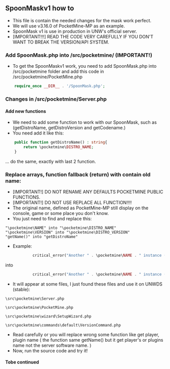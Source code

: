 ## SpoonMaskv1 how to
+ This file is contain the needed changes for the mask work perfect.
+ We will use v3.16.0 of PocketMine-MP as an example.
+ SpoonMask v1 is use in production in UNW's official server.
+ [IMPORTANT!!!] READ THE CODE VERY CAREFULLY IF YOU DON'T WANT TO BREAK THE VERSION/API SYSTEM.

### Add SpoonMask.php into /src/pocketmine/ (IMPORTANT!)
+ To get the SpoonMaskv1 work, you need to add SpoonMask.php into /src/pocketmine folder and add this code in /src/pocketmine/PocketMine.php
```php
	require_once __DIR__ . '/SpoonMask.php';
```

### Changes in /src/pocketmine/Server.php

#### Add new functions
+ We need to add some function to work with our SpoonMask, such as (getDistroName, getDistroVersion and getCodename.)
+ You need add it like this:

```php
	public function getDistroName() : string{
		return \pocketmine\DISTRO_NAME;
    }
```
... do the same, exactly with last 2 function.

### Replace arrays, function fallback (return) with contain old name:
+ [IMPORTANT!] DO NOT RENAME ANY DEFAULTS POCKETMINE PUBLIC FUNCTIONS.
+ [IMPORTANT!] DO NOT USE REPLACE ALL FUNCTION!!!!
+ The original name, defined as PocketMine-MP still display on the console, game or some place you don't know.
+ You just need to find and replace this:
```
"\pocketmine\NAME" into "\pocketmine\DISTRO_NAME"
"\pocketmine\VERSION" into "\pocketmine\DISTRO_VERSION"
"getName()" into "getDistroName"
```
+ Example:
```php
			critical_error("Another " . \pocketmine\NAME . " instance (PID $pid) is already using this folder (" . realpath(\pocketmine\DATA) . ").");
```

into

```php
			critical_error("Another " . \pocketmine\NAME . " instance (PID $pid) is already using this folder (" . realpath(\pocketmine\DATA) . ").");
```
+ It will appear at some files, I just found these files and use it on UNWDS (stable):
```
\src\pocketmine\Server.php

\src\pocketmine\PocketMine.php

\src\pocketmine\wizard\SetupWizard.php

\src\pocketmine\commands\default\VersionCommand.php
```
+ Read carefully or you will replace wrong some function like get player, plugin name ( the function same getName() but it get player's or plugins name not the server software name. )  
+ Now, run the source code and try it!

#### Tobe continued


